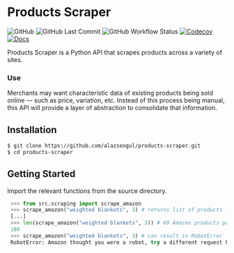 # Products Scraper

![GitHub](https://img.shields.io/github/license/alazsengul/products-scraper)
![GitHub Last Commit](https://img.shields.io/github/last-commit/alazsengul/products-scraper)
![GitHub Workflow Status](https://img.shields.io/github/workflow/status/alazsengul/products-scraper/python-app)
[![Codecov](https://img.shields.io/codecov/c/github/alazsengul/products-scraper)](https://codecov.io/gh/alazsengul/products-scraper/)
[![Docs](https://img.shields.io/readthedocs/products-scraper)](https://products-scraper.readthedocs.io/en/latest/)

Products Scraper is a Python API that scrapes products across a variety of sites.

### Use
Merchants may want characteristic data of existing products being sold online — such as price, variation, etc. Instead of this process being manual, this API will provide a layer of abstraction to consolidate that information.

## Installation

```bash
$ git clone https://github.com/alazsengul/products-scraper.git
$ cd products-scraper
```

## Getting Started

Import the relevant functions from the source directory.

```python
 >>> from src.scraping import scrape_amazon
 >>> scrape_amazon("weighted blankets", 3) # returns list of products (JSON)
 [...]
 >>> len(scrape_amazon("weighted blankets", 3)) # 60 Amazon products per page, 3 pages scraped
 180
 >>> scrape_amazon("weighted blankets", 3) # can result in RobotError
 RobotError: Amazon thought you were a robot, try a different request header.
```
